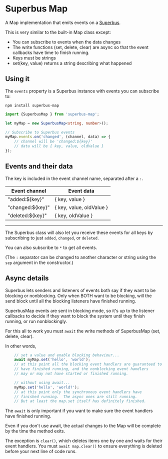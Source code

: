 # Superbus Map

A Map implementation that emits events on a [Superbus](https://github.com/cinnamon-bun/superbus/).

This is very similar to the built-in Map class except:
  - You can subscribe to events when the data changes
  - The write functions (set, delete, clear) are async
    so that the event callbacks have time to finish running.
  - Keys must be strings
  - set(key, value) returns a string describing what happened

## Using it

The `events` property is a Superbus instance with events you can subscribe to:

```
npm install superbus-map
```

```ts
import {SuperbusMap } from 'superbus-map';

let myMap = new SuperbusMap<string, number>();

// Subscribe to Superbus events
myMap.events.on('changed', (channel, data) => {
    // channel will be 'changed:${key}'
    // data will be { key, value, oldValue }
});
```

## Events and their data

The key is included in the event channel name, separated after a `:`.

| Event channel     | Event data
| -------------     | ---------------
| "added:${key}"    | { key, value           }
| "changed:${key}"  | { key, value, oldValue }
| "deleted:${key}"  | { key,        oldValue }

---

The Superbus class will also let you receive these events for all keys by subscribing to just `added`, `changed`, or `deleted`.

You can also subscribe to `*` to get all events.

(The `:` separator can be changed to another character or string using the `sep` argument in the constructor.)

## Async details

Superbus lets senders and listeners of events both say if they want to be blocking or nonblocking.  Only when BOTH want to be blocking, will the send block until all the blocking listeners have finished running.

SuperbusMap events are sent in blocking mode, so it's up to the listener callbacks to decide if they want to block the system until they finish running, or run nonblockingly.

For this all to work you must `await` the write methods of SuperbusMap (set, delete, clear).

In other words,

```ts
    // set a value and enable blocking behaviour...
    await myMap.set('hello', 'world');
    // at this point all the blocking event handlers are guaranteed to 
    // have finished running, and the nonblocking event handlers
    // may or may not have started or finished running.

    // without using await...
    myMap.set('hello', 'world?');
    // at this point only the synchronous event handlers have
    // finished running.  The async ones are still running.
    // But at least the map.set itself has definitely finished.
```

The `await` is only important if you want to make sure the event handlers have finished running.

Even if you don't use await, the actual changes to the Map will be complete by the time the method exits.

The exception is `clear()`, which deletes items one by one and waits for their event handlers.  You must `await map.clear()` to ensure everything is deleted before your next line of code runs.
